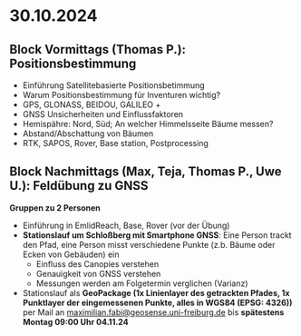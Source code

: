 # 30.10.2024

## Block Vormittags (Thomas P.): Positionsbestimmung

- Einführung Satellitebasierte Positionsbetimmung
- Warum Positionsbestimmung für Inventuren wichtig?
- GPS, GLONASS, BEIDOU, GALILEO +
- GNSS Unsicherheiten und Einflussfaktoren
- Hemispähre: Nord, Süd; An welcher Himmelsseite Bäume messen?
- Abstand/Abschattung von Bäumen
- RTK, SAPOS, Rover, Base station, Postprocessing

## Block Nachmittags (Max, Teja, Thomas P., Uwe U.): Feldübung zu GNSS

**Gruppen zu 2 Personen**

- Einführung in EmlidReach, Base, Rover (vor der Übung)
- __Stationslauf um Schloßberg mit Smartphone GNSS__: Eine Person trackt den Pfad, eine Person misst verschiedene Punkte (z.b. Bäume oder Ecken von Gebäuden) ein
  - Einfluss des Canopies verstehen
  - Genauigkeit von GNSS verstehen
  - Messungen werden am Folgetermin verglichen (Varianz)
- Stationslauf als **GeoPackage (1x Linienlayer des getrackten Pfades, 1x Punktlayer der eingemessenen Punkte, alles in WGS84 (EPSG: 4326))** per Mail an maximilian.fabi@geosense.uni-freiburg.de bis **spätestens Montag 09:00 Uhr 04.11.24**